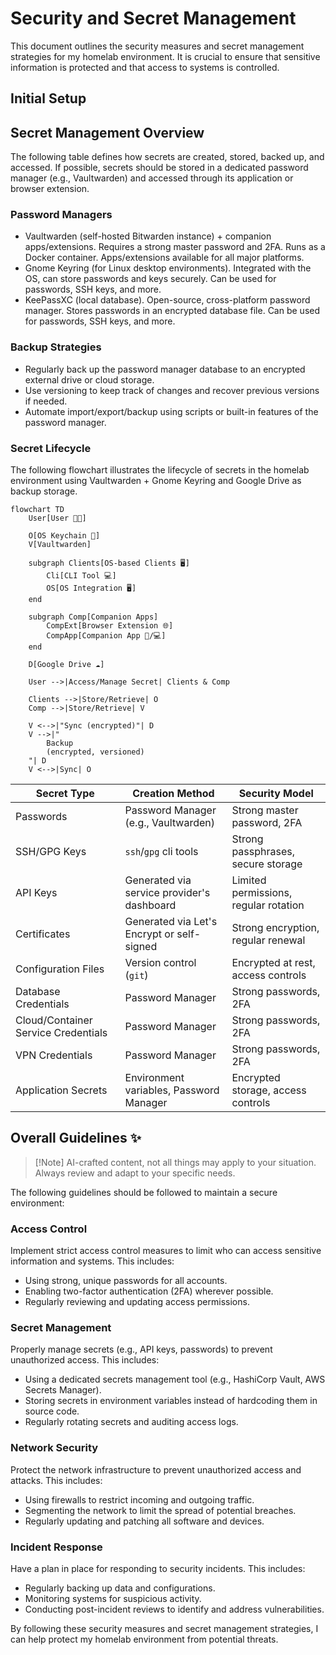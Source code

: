 # Security and Secret Management

This document outlines the security measures and secret management strategies for my homelab environment. It is crucial to ensure that sensitive information is protected and that access to systems is controlled.

## Initial Setup


## Secret Management Overview

The following table defines how secrets are created, stored, backed up, and accessed.
If possible, secrets should be stored in a dedicated password manager (e.g., Vaultwarden)
and accessed through its application or browser extension.

### Password Managers

- Vaultwarden (self-hosted Bitwarden instance) + companion apps/extensions. Requires a strong master password and 2FA. Runs as a Docker container. Apps/extensions available for all major platforms.
- Gnome Keyring (for Linux desktop environments). Integrated with the OS, can store passwords and keys securely. Can be used for passwords, SSH keys, and more.
- KeePassXC (local database). Open-source, cross-platform password manager. Stores passwords in an encrypted database file. Can be used for passwords, SSH keys, and more.

### Backup Strategies
- Regularly back up the password manager database to an encrypted external drive or cloud storage.
- Use versioning to keep track of changes and recover previous versions if needed.
- Automate import/export/backup using scripts or built-in features of the password manager.

### Secret Lifecycle
The following flowchart illustrates the lifecycle of secrets in the homelab environment using Vaultwarden + Gnome Keyring and Google Drive as backup storage.

```mermaid
flowchart TD
    User[User 🧑‍💻]

    O[OS Keychain 🔑]
    V[Vaultwarden]

    subgraph Clients[OS-based Clients 🖥️]
        Cli[CLI Tool 💻️]
        OS[OS Integration 🖥️]
    end

    subgraph Comp[Companion Apps]
        CompExt[Browser Extension 🌐]
        CompApp[Companion App 📱/💻️]
    end

    D[Google Drive ☁️]

    User -->|Access/Manage Secret| Clients & Comp

    Clients -->|Store/Retrieve| O
    Comp -->|Store/Retrieve| V

    V <-->|"Sync (encrypted)"| D
    V -->|"
        Backup
        (encrypted, versioned)
    "| D
    V <-->|Sync| O
```

| Secret Type | Creation Method | Security Model |
|-------------|-----------------|----------------|
| Passwords | Password Manager (e.g., Vaultwarden) | Strong master password, 2FA |
| SSH/GPG Keys | `ssh`/`gpg` cli tools | Strong passphrases, secure storage |
| API Keys | Generated via service provider's dashboard | Limited permissions, regular rotation |
| Certificates | Generated via Let's Encrypt or self-signed | Strong encryption, regular renewal |
| Configuration Files | Version control (`git`) | Encrypted at rest, access controls |
| Database Credentials | Password Manager | Strong passwords, 2FA |
| Cloud/Container Service Credentials | Password Manager | Strong passwords, 2FA |
| VPN Credentials | Password Manager | Strong passwords, 2FA |
| Application Secrets | Environment variables, Password Manager | Encrypted storage, access controls |

## Overall Guidelines ✨

> [!Note] AI-crafted content, not all things may apply to your situation. Always review and adapt to your specific needs.

The following guidelines should be followed to maintain a secure environment:

### Access Control

Implement strict access control measures to limit who can access sensitive information and systems. This includes:

- Using strong, unique passwords for all accounts.
- Enabling two-factor authentication (2FA) wherever possible.
- Regularly reviewing and updating access permissions.

### Secret Management

Properly manage secrets (e.g., API keys, passwords) to prevent unauthorized access. This includes:

- Using a dedicated secrets management tool (e.g., HashiCorp Vault, AWS Secrets Manager).
- Storing secrets in environment variables instead of hardcoding them in source code.
- Regularly rotating secrets and auditing access logs.

### Network Security

Protect the network infrastructure to prevent unauthorized access and attacks. This includes:

- Using firewalls to restrict incoming and outgoing traffic.
- Segmenting the network to limit the spread of potential breaches.
- Regularly updating and patching all software and devices.

### Incident Response

Have a plan in place for responding to security incidents. This includes:

- Regularly backing up data and configurations.
- Monitoring systems for suspicious activity.
- Conducting post-incident reviews to identify and address vulnerabilities.

By following these security measures and secret management strategies, I can help protect my homelab environment from potential threats.